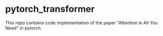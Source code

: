 # pytorch_transformer
This repo contains code implementation of the paper "Attention Is All You Need" in pytorch.
